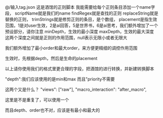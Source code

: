 @/输入tag.json 这是酒馆的正则脚本
 我能需要给每个正则条目添加一个name字段，
scriptName就是我们的name
findRegex就是查找的正则
replaceString就是替换的正则，
trimStrings就是修剪正则的条目，是个数组，
placement是指生效范围，1是对user生效，2是ai回答，5是世界书，6是ai思考，我们额外增加了一个预设部分，请你注意
minDepth，生效的最小深度
maxDepth，生效的最大深度
这两个深度之间就是正则的作用范围，null表示无限小或者无限大

我们额外增加了最小order和最大order，来方便更精细的调控作用范围

生效时，先根据depth，然后是生命的placement

以上请你使用我们的格式里更合理的字段，把酒馆的进行转换，并新建转换脚本


"depth":我们应该使用的是min和max
而且"priority不需要

这两个又是什么？
   "views": ["raw"],
    "macro_interaction": "after_macro",

这里是不是重复了，可以使用一个


而且depth、order也不对，应该是有最小和最大的